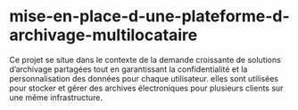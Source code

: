 # mise-en-place-d-une-plateforme-d-archivage-multilocataire
 Ce projet se situe dans le contexte de la demande croissante de solutions d’archivage partagées tout en garantissant la confidentialité et la personnalisation des données pour chaque utilisateur. elles sont utilisées pour stocker et gérer des archives électroniques pour plusieurs clients sur une même infrastructure. 
